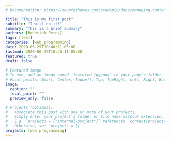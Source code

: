 ```yaml
---
# Documentation: https://sourcethemes.com/academic/docs/managing-content/

title: "This is my first post"
subtitle: "I will do it!"
summary: "This is a brief summary"
authors: [Roderick Perez]
tags: [test]
categories: [web_programming]
date: 2020-06-29T10:40:11-05:00
lastmod: 2020-06-29T10:40:11-05:00
featured: true
draft: false

# Featured image
# To use, add an image named `featured.jpg/png` to your page's folder.
# Focal points: Smart, Center, TopLeft, Top, TopRight, Left, Right, BottomLeft, Bottom, BottomRight.
image:
  caption: ""
  focal_point: ""
  preview_only: false

# Projects (optional).
#   Associate this post with one or more of your projects.
#   Simply enter your project's folder or file name without extension.
#   E.g. `projects = ["internal-project"]` references `content/project/deep-learning/index.md`.
#   Otherwise, set `projects = []`.
projects: [web programming]
---
```

